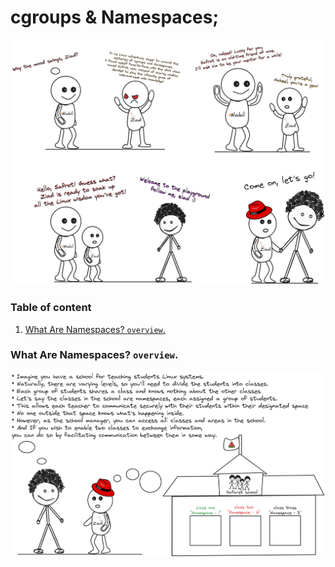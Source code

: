 # cgroups & Namespaces;

<img alt="Why.png" src="assets/Why.png" />


### Table of content

1. [What Are Namespaces? ```overview```.](#desc0)

<a name="desc1"></a>
### What Are Namespaces? ```overview```.
<img alt="overview.png" src="assets/overview.png" />
